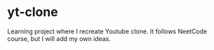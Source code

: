 # yt-clone
Learning project where I recreate Youtube clone. It follows NeetCode course, but I will add my own ideas.

